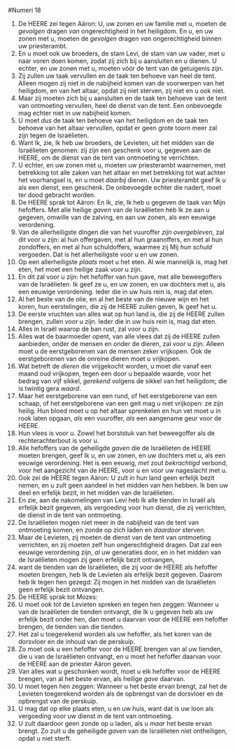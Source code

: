 #Numeri 18
1. De HEERE zei tegen Aäron: U, uw zonen en uw familie met u, moeten de *gevolgen* dragen *van* ongerechtigheid in het heiligdom. En u, en uw zonen met u, moeten de *gevolgen* dragen *van* ongerechtigheid binnen uw priesterambt.
2. En u moet ook uw broeders, de stam Levi, de stam van uw vader, met u naar voren doen komen, zodat zij zich bij u aansluiten en u dienen. U echter, en uw zonen met u, moeten vóór de tent van de getuigenis zijn.
3. Zij zullen uw taak vervullen en de taak ten behoeve van heel de tent. Alleen mogen zij niet in de nabijheid komen van de voorwerpen van het heiligdom, en van het altaar, opdat zij niet sterven, zij niet en u ook niet.
4. Maar zij moeten zich bij u aansluiten en de taak ten behoeve van de tent van ontmoeting vervullen, heel de dienst van de tent. Een onbevoegde mag echter niet in uw nabijheid komen.
5. U moet *dus* de taak ten behoeve van het heiligdom en de taak ten behoeve van het altaar vervullen, opdat er geen grote toorn meer zal zijn tegen de Israëlieten.
6. Want Ik, zie, Ik heb uw broeders, de Levieten, uit het midden van de Israëlieten genomen: zij zijn een geschenk voor u, gegeven aan de HEERE, om de dienst van de tent van ontmoeting te verrichten.
7. U echter, en uw zonen met u, moeten uw priesterambt waarnemen, met betrekking tot alle zaken van het altaar en met betrekking tot wat achter het voorhangsel is, en u moet *daarbij* dienen. Uw priesterambt geef Ik *u* als een dienst, een geschenk. De onbevoegde echter die nadert, moet ter dood gebracht worden.
8. De HEERE sprak tot Aäron: En Ik, zie, Ik heb u gegeven de taak van Mijn hefoffers. Met alle heilige *gaven* van de Israëlieten heb Ik ze aan u gegeven, omwille van de zalving, en aan uw zonen, als een eeuwige verordening.
9. Van de allerheiligste dingen die van het vuuroffer *zijn overgebleven*, zal dit voor u zijn: al hun offergaven, met al hun graanoffers, en met al hun zondoffers, en met al hun schuldoffers, waarmee zij Mij *hun schuld* vergoeden. Dat is het allerheiligste voor u en uw zonen.
10. Op een allerheiligste *plaats* moet u het eten. Al wie mannelijk is, mag het eten, het moet een heilige zaak voor u zijn.
11. En dit zal voor u zijn: het hefoffer van hun gave, met alle beweegoffers van de Israëlieten. Ik geef ze u, en uw zonen, en uw dochters met u, als een eeuwige verordening. Ieder die in uw huis rein is, mag dat eten.
12. Al het beste van de olie, en al het beste van de nieuwe wijn en het koren, hun eerstelingen, die zij de HEERE zullen geven, Ik geef het u.
13. De eerste vruchten van alles wat op hun land is, die zij de HEERE zullen brengen, zullen voor u zijn. Ieder die in uw huis rein is, mag dat eten.
14. Alles in Israël waarop de ban rust, zal voor u zijn.
15. Alles wat de baarmoeder opent, van alle vlees dat zij de HEERE zullen aanbieden, onder de mensen en onder de dieren, zal voor u zijn. Alleen moet u de eerstgeborenen van de mensen zeker vrijkopen. Ook de eerstgeborenen van de onreine dieren moet u vrijkopen.
16. Wat betreft de *dieren* die vrijgekocht worden, u moet *die* vanaf een maand oud vrijkopen, tegen een door u bepaalde waarde, voor het bedrag van vijf sikkel, *gerekend* volgens de sikkel van het heiligdom; die is twintig gera *waard*.
17. Maar het eerstgeborene van een rund, of het eerstgeborene van een schaap, of het eerstgeborene van een geit mag u niet vrijkopen: ze zijn heilig. Hun bloed moet u op het altaar sprenkelen en hun vet moet u in rook laten opgaan, *als* een vuuroffer, *als* een aangename geur voor de HEERE.
18. Hun vlees is voor u. Zowel het borststuk van het beweegoffer als de rechterachterbout is voor u.
19. Alle hefoffers van de geheiligde *gaven* die de Israëlieten de HEERE moeten brengen, geef Ik u, en uw zonen, en uw dochters met u, als een eeuwige verordening. Het is een eeuwig, *met* zout *bekrachtigd* verbond, voor het aangezicht van de HEERE, voor u en voor uw nageslacht met u.
20. Ook zei de HEERE tegen Aäron: U zult in hun land geen erfelijk bezit nemen, en u zult geen aandeel in het midden van hen hebben. Ik ben uw deel en erfelijk bezit, in het midden van de Israëlieten.
21. En zie, aan de nakomelingen van Levi heb Ik alle tienden in Israël als erfelijk bezit gegeven, als vergoeding voor hun dienst, die zij verrichten, de dienst in de tent van ontmoeting.
22. De Israëlieten mogen niet meer in de nabijheid van de tent van ontmoeting komen, en zonde op zich laden en *daardoor* sterven.
23. Maar de Levieten, zij moeten de dienst van de tent van ontmoeting verrichten, en zij moeten zelf hun ongerechtigheid dragen. Dat zal een eeuwige verordening zijn, *al* uw generaties door, en in het midden van de Israëlieten mogen zij geen erfelijk bezit ontvangen,
24. want de tienden van de Israëlieten, die zij voor de HEERE als hefoffer moeten brengen, heb Ik de Levieten als erfelijk bezit gegeven. Daarom heb Ik tegen hen gezegd: Zij mogen in het midden van de Israëlieten geen erfelijk bezit ontvangen.
25. De HEERE sprak tot Mozes:
26. U moet ook tot de Levieten spreken en tegen hen zeggen: Wanneer u van de Israëlieten de tienden ontvangt, die Ik u gegeven heb als uw erfelijk bezit onder hen, dan moet u daarvan voor de HEERE een hefoffer brengen, de tienden van die tienden.
27. Het zal u toegerekend worden als uw hefoffer, als het koren van de dorsvloer en de inhoud van de perskuip.
28. Zo moet ook u een hefoffer voor de HEERE brengen van al uw tienden, die u van de Israëlieten ontvangt, en u moet het hefoffer daarvan voor de HEERE aan de priester Aäron geven.
29. Van alles wat u geschonken wordt, moet u elk hefoffer voor de HEERE brengen, van al het beste ervan, als heilige *gave* daarvan.
30. U moet tegen hen zeggen: Wanneer u het beste ervan brengt, zal het de Levieten toegerekend worden als de opbrengst van de dorsvloer en de opbrengst van de perskuip.
31. U mag dat op elke plaats eten, u en uw huis, want dat is uw loon als vergoeding voor uw dienst in de tent van ontmoeting.
32. U zult daardoor geen zonde op u laden, als u *maar* het beste ervan brengt. Zo zult u de geheiligde *gaven* van de Israëlieten niet ontheiligen, opdat u niet sterft.
